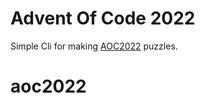 # Advent Of Code 2022

Simple Cli for making [AOC2022](https://adventofcode.com/) puzzles.

# aoc2022
